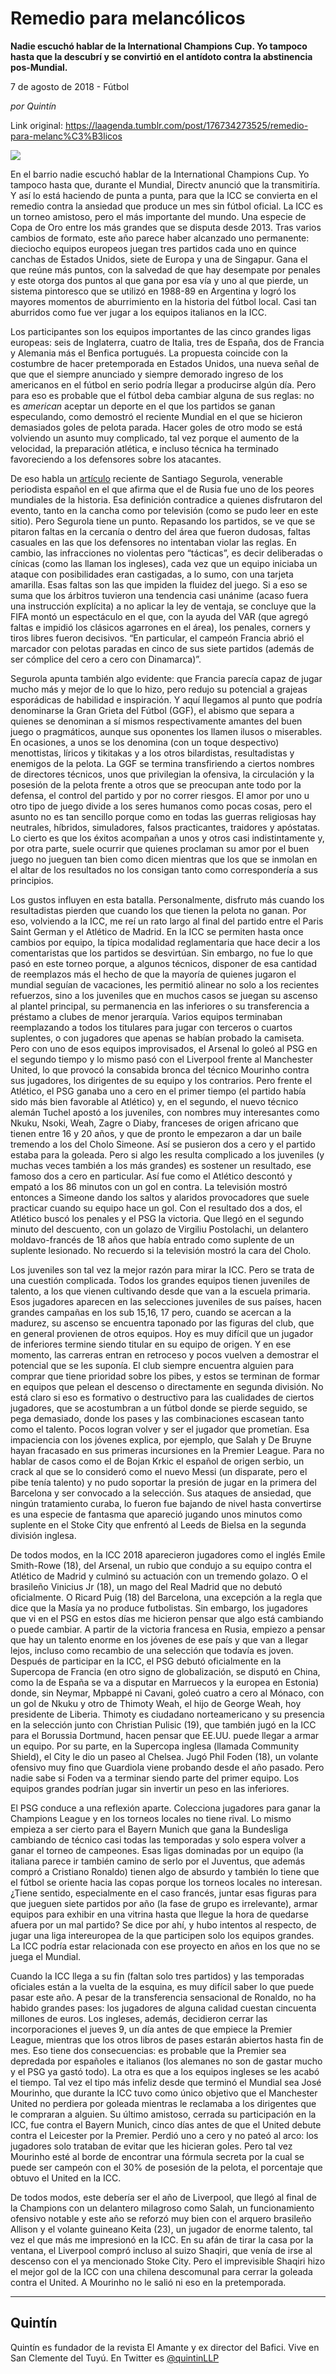 # Remedio para melancólicos

**Nadie escuchó hablar de la International Champions Cup. Yo
tampoco hasta que la descubrí y se convirtió en el antídoto contra la abstinencia pos-Mundial.**

7 de agosto de 2018 - Fútbol

_por Quintín_

Link original: https://laagenda.tumblr.com/post/176734273525/remedio-para-melanc%C3%B3licos

![](https://64.media.tumblr.com/e697807aee611071af42f8001abb169a/tumblr_inline_pd3ris1joY1t6q87u_500.jpg)


En
el barrio nadie escuchó hablar de la International Champions Cup. Yo
tampoco hasta que, durante el Mundial, Directv anunció que la
transmitiría. Y así lo está haciendo de punta a punta, para que la
ICC se convierta en el remedio contra la ansiedad que produce un mes
sin fútbol oficial. La ICC es un torneo amistoso, pero el más
importante del mundo. Una especie de Copa de Oro entre los más
grandes que se disputa desde 2013. Tras varios cambios de formato,
este año parece haber alcanzado uno permanente: dieciocho equipos
europeos juegan tres partidos cada uno en quince canchas de Estados
Unidos, siete de Europa y una de Singapur. Gana el que reúne más
puntos, con la salvedad de que hay desempate por penales y este
otorga dos puntos al que gana por esa vía y uno al que pierde, un
sistema pintoresco que se utilizó en 1988-89 en Argentina y logró
los mayores momentos de aburrimiento en la historia del fútbol
local. Casi tan aburridos como fue ver jugar a los equipos italianos
en la ICC. 



Los participantes son
los equipos importantes de las cinco grandes ligas europeas: seis de
Inglaterra, cuatro de Italia, tres de España, dos de Francia y
Alemania más el Benfica portugués. La propuesta coincide con la
costumbre de hacer pretemporada en Estados Unidos, una nueva señal
de que que el siempre anunciado y siempre demorado ingreso de los
americanos en el fútbol en serio podría llegar a producirse algún
día. Pero para eso es probable que el fútbol deba cambiar alguna de
sus reglas: no es *american*
aceptar un deporte en el que los partidos se ganan especulando, como
demostró el reciente Mundial en el que se hicieron demasiados goles
de pelota parada. Hacer goles de otro modo se está volviendo un
asunto muy complicado, tal vez porque el aumento de la velocidad, la
preparación atlética, e incluso técnica ha terminado favoreciendo
a los defensores sobre los atacantes. 








De
eso habla un [artículo](https://www.lanacion.com.ar/2158065-rusia-2018-fue-uno-de-los-peores-mundiales-de-la-historia)
reciente de Santiago Segurola, venerable periodista español en el
que afirma que el de Rusia fue uno de los peores mundiales de la
historia. Esa definición contradice a quienes disfrutaron del
evento, tanto en la cancha como por televisión (como se pudo leer en
este sitio). Pero Segurola tiene un punto. Repasando los partidos, se
ve que se pitaron faltas en la cercanía o dentro del área que
fueron dudosas, faltas casuales en las que los defensores no
intentaban violar las reglas. En cambio, las infracciones no
violentas pero “tácticas”, es decir deliberadas o cínicas
(como las llaman los ingleses), cada vez que un equipo iniciaba un
ataque con posibilidades eran castigadas, a lo sumo, con una tarjeta
amarilla. Esas faltas son las que impiden la fluidez del juego. Si a
eso se suma que los árbitros tuvieron una tendencia casi unánime
(acaso fuera una instrucción explícita) a no aplicar la ley de
ventaja, se concluye que la FIFA montó un espectáculo en el que,
con la ayuda del VAR (que agregó faltas e impidió los clásicos
agarrones en el área), los penales, corners y tiros libres fueron
decisivos. “En
particular, el campeón Francia abrió el marcador con pelotas
paradas en cinco de sus siete partidos (además de ser cómplice del
cero a cero con Dinamarca)”.

Segurola
apunta también algo evidente: que Francia parecía capaz de jugar
mucho más y mejor de lo que lo hizo, pero redujo su potencial a
grajeas esporádicas de habilidad e inspiración. Y aquí llegamos al
punto que podría denominarse la Gran Grieta del Fútbol (GGF), el
abismo que separa a quienes se denominan a sí mismos respectivamente
amantes del buen juego o pragmáticos, aunque sus oponentes los
llamen ilusos o miserables. En ocasiones, a unos se los denomina (con
un toque despectivo) menottistas, líricos y tikitakas y a los otros
bilardistas, resultadistas y enemigos de la pelota. La GGF se termina
transfiriendo a ciertos nombres de directores técnicos, unos que
privilegian la ofensiva, la circulación y la posesión de la pelota
frente a otros que se preocupan ante todo por la defensa, el control
del partido y por no correr riesgos. El amor por uno u otro tipo de
juego divide a los seres humanos como pocas cosas, pero el asunto no
es tan sencillo porque como en todas las guerras religiosas hay
neutrales, híbridos, simuladores, falsos practicantes, traidores y
apóstatas. Lo cierto es que los éxitos acompañan a unos y otros
casi indistintamente y, por otra parte, suele ocurrir que quienes
proclaman su amor por el buen juego no jueguen tan bien como dicen
mientras que los que se inmolan en el altar de los resultados no los
consigan tanto como correspondería a sus principios.



Los
gustos influyen en esta batalla. Personalmente, disfruto más cuando
los resultadistas pierden que cuando los que tienen la pelota no
ganan. Por eso, volviendo a la ICC, me reí un rato largo al final
del partido entre el Paris Saint German y el Atlético de Madrid. En
la ICC se permiten hasta once cambios por equipo, la típica
modalidad reglamentaria que hace decir a los comentaristas que los
partidos se desvirtúan. Sin embargo, no fue lo que pasó en este
torneo porque, a algunos técnicos, disponer de esa cantidad de
reemplazos más el hecho de que la mayoría de quienes jugaron el
mundial seguían de vacaciones, les permitió alinear no solo a los
recientes refuerzos, sino a los juveniles que en muchos casos se
juegan su ascenso al plantel principal, su permanencia en las
inferiores o su transferencia a préstamo a clubes de menor
jerarquía. Varios equipos terminaban reemplazando a todos los
titulares para jugar con terceros o cuartos suplentes, o con
jugadores que apenas se habían probado la camiseta. Pero con uno de
esos equipos improvisados, el Arsenal lo goleó al PSG en el segundo
tiempo y lo mismo pasó con el Liverpool frente al Manchester United,
lo que provocó la consabida bronca del técnico Mourinho contra sus
jugadores, los dirigentes de su equipo y los contrarios. Pero frente
el Atlético, el PSG ganaba uno a cero en el primer tiempo (el
partido había sido más bien favorable al Atlético) y, en el
segundo, el nuevo técnico alemán Tuchel apostó a los juveniles,
con nombres muy interesantes como Nkuku, Nsoki, Weah, Zagre o Diaby,
franceses de origen africano que tienen entre 16 y 20 años, y que de
pronto le empezaron a dar un baile tremendo a los del Cholo Simeone.
Así se pusieron dos a cero y el partido estaba para la goleada. Pero
si algo les resulta complicado a los juveniles (y muchas veces
también a los más grandes) es sostener un resultado, ese famoso dos
a cero en particular. Así fue como el Atlético descontó y empató
a los 86 minutos con un gol en contra. La televisión mostró
entonces a Simeone dando los saltos y alaridos provocadores que suele
practicar cuando su equipo hace un gol. Con el resultado dos a dos,
el Atlético buscó los penales y el PSG la victoria. Que llegó en
el segundo minuto del descuento, con un golazo de Virgiliu
Postolachi, un delantero moldavo-francés de 18 años que había
entrado como suplente de un suplente lesionado. No recuerdo si la
televisión mostró la cara del Cholo.

Los
juveniles son tal vez la mejor razón para mirar la ICC. Pero se
trata de una cuestión complicada. Todos los grandes equipos tienen
juveniles de talento, a los que vienen cultivando desde que van a la
escuela primaria. Esos jugadores aparecen en las selecciones
juveniles de sus países, hacen grandes campañas en los sub 15,16,
17 pero, cuando se acercan a la madurez, su ascenso se encuentra
taponado por las figuras del club, que en general provienen de otros
equipos. Hoy es muy difícil que un jugador de inferiores termine
siendo titular en su equipo de origen. Y en ese momento, las carreras
entran en retroceso y pocos vuelven a demostrar el potencial que se
les suponía. El club siempre encuentra alguien para comprar que
tiene prioridad sobre los pibes, y estos se terminan de formar en
equipos que pelean el descenso o directamente en segunda división.
No está claro si eso es formativo o destructivo para las cualidades
de ciertos jugadores, que se acostumbran a un fútbol donde se pierde
seguido, se pega demasiado, donde los pases y las combinaciones
escasean tanto como el talento. Pocos logran volver y ser el jugador
que prometían. Esa impaciencia con los jóvenes explica, por
ejemplo, que Salah y De Bruyne hayan fracasado en sus primeras
incursiones en la Premier League. Para no hablar de casos como el de
Bojan Krkic el español de origen serbio, un crack al que se lo
consideró como el nuevo Messi (un disparate, pero el pibe tenía
talento) y no pudo soportar la presión de jugar en la primera del
Barcelona y ser convocado a la selección. Sus ataques de ansiedad,
que ningún tratamiento curaba, lo fueron fue bajando de nivel hasta
convertirse es una especie de fantasma que apareció jugando unos
minutos como suplente en el Stoke City que enfrentó al Leeds de
Bielsa en la segunda división inglesa.

De
todos modos, en la ICC 2018 aparecieron jugadores como el inglés
Emile Smith-Rowe (18), del Arsenal, un rubio que condujo a su equipo
contra el Atlético de Madrid y culminó su actuación con un
tremendo golazo. O el brasileño Vinicius Jr (18), un mago del Real
Madrid que no debutó oficialmente. O Ricard Puig (18) del Barcelona,
una excepción a la regla que dice que la Masía ya no produce
futbolistas. Sin embargo, los jugadores que vi en el PSG en estos días
me hicieron pensar que algo está cambiando o puede cambiar. A partir
de la victoria francesa en Rusia, empiezo a pensar que hay un talento
enorme en los jóvenes de ese país y que van a llegar
lejos, incluso como recambio de una selección que todavía es joven.
Después de participar en la ICC, el PSG debutó oficialmente en la
Supercopa de Francia (en otro signo de globalización, se disputó en
China, como la de España se va a disputar en Marruecos y la europea
en Estonia) donde, sin Neymar, Mpbappé ni Cavani, goleó cuatro a
cero al Mónaco, con un gol de Nkuku y otro de Thimoty Weah, el hijo
de George Weah, hoy presidente de Liberia. Thimoty es ciudadano
norteamericano y su presencia en la selección junto con Christian
Pulisic (19), que también jugó en la ICC para el Borussia Dortmund,
hacen pensar que EE.UU. puede llegar a armar un equipo. Por su parte,
en la Supercopa inglesa (llamada Community Shield), el City le dio un
paseo al Chelsea. Jugó Phil Foden (18), un volante ofensivo muy fino
que Guardiola viene probando desde el año pasado. Pero nadie sabe si
Foden va a terminar siendo parte del primer equipo. Los equipos
grandes podrían jugar sin invertir un peso en las inferiores.  

El
PSG conduce a una reflexión aparte. Colecciona jugadores para ganar
la Champions League y en los torneos locales no tiene rival. Lo mismo
empieza a ser cierto para el Bayern Munich que gana la Bundesliga
cambiando de técnico casi todas las temporadas y solo espera volver
a ganar el torneo de campeones. Esas ligas dominadas por un equipo
(la italiana parece ir también camino de serlo por el Juventus, que
además compró a Cristiano Ronaldo) tienen algo de absurdo y también
lo tiene que el fútbol se oriente hacia las copas porque los torneos
locales no interesan. ¿Tiene sentido, especialmente en el caso
francés, juntar esas figuras para que jueguen siete partidos por año
(la fase de grupo es irrelevante), armar equipos para exhibir en una
vitrina hasta que llegue la hora de quedarse afuera por un mal
partido? Se dice por ahí, y hubo intentos al respecto, de jugar una
liga intereuropea de la que participen solo los equipos grandes. La
ICC podría estar relacionada con ese proyecto en años en los que no
se juega el Mundial.  

Cuando
la ICC llega a su fin (faltan solo tres partidos) y las temporadas
oficiales están a la vuelta de la esquina, es muy difícil saber lo
que puede pasar este año. A pesar de la transferencia sensacional de
Ronaldo, no ha habido grandes pases: los jugadores de alguna calidad
cuestan cincuenta millones de euros. Los ingleses, además,
decidieron cerrar las incorporaciones el jueves 9, un día antes de
que empiece la Premier League, mientras que los otros libros de pases
estarán abiertos hasta fin de mes. Eso tiene dos consecuencias: es
probable que la Premier sea depredada por españoles e italianos (los
alemanes no son de gastar mucho y el PSG ya gastó todo). La otra es
que a los equipos ingleses se les acabó el tiempo. Tal vez el tipo
más infeliz desde que terminó el Mundial sea José Mourinho, que
durante la ICC tuvo como único objetivo que el Manchester United no
perdiera por goleada mientras le reclamaba a los dirigentes que le
compraran a alguien. Su último amistoso, cerrada su participación
en la ICC, fue contra el Bayern Munich, cinco días antes de que el
United debute contra el Leicester por la Premier. Perdió uno a cero
y no pateó al arco: los jugadores solo trataban de evitar que les
hicieran goles. Pero tal vez Mourinho esté al borde de encontrar una
fórmula secreta por la cual se puede ser campeón con el 30% de
posesión de la pelota, el porcentaje que obtuvo el United en la ICC.

De
todos modos, este debería ser el año de Liverpool, que llegó al
final de la Champions con un delantero milagroso como Salah, un
funcionamiento ofensivo notable y este año se reforzó muy bien con
el arquero brasileño Allison y el volante guineano Keita (23), un
jugador de enorme talento, tal vez el que más me impresionó en la
ICC. En su afán de tirar la casa por la ventana, el Liverpool compró
incluso al suizo Shaqiri, que venía de irse al descenso con el ya
mencionado Stoke City. Pero el imprevisible Shaqiri hizo el mejor gol
de la ICC con una chilena descomunal para cerrar la goleada contra el
United. A Mourinho no le salió ni eso en la pretemporada.



---

 Quintín
--------

 Quintín es fundador de la revista El Amante y ex director del Bafici. Vive en San Clemente del Tuyú. En Twitter es [@quintinLLP](https://twitter.com/quintinLLP) 

